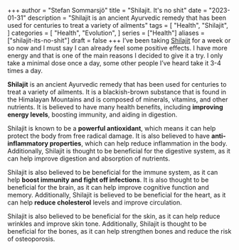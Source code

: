 +++
author = "Stefan Sommarsjö"
title = "Shilajit. It's no shit"
date = "2023-01-31"
description = "Shilajit is an ancient Ayurvedic remedy that has been used for centuries to treat a variety of ailments"
tags = [
    "Health",
	"Shilajit",
]
categories = [
    "Health",
    "Evolution",
]
series = ["Health"]
aliases = ["shilajit-its-no-shit"]
draft = false
+++
I’ve been taking [Shilajit](https://en.wikipedia.org/wiki/Shilajit) for a week or so now and I must say I can already feel some positive effects. I have more energy and that is one of the main reasons I decided to give it a try. I only take a minimal dose once a day, some other people I’ve heard take it 3-4 times a day.

**Shilajit** is an ancient Ayurvedic remedy that has been used for centuries to treat a variety of ailments.<!--more--> 
It is a blackish-brown substance that is found in the Himalayan Mountains and is composed of minerals, vitamins, and other nutrients. It is believed to have many health benefits, including **improving energy levels**, boosting immunity, and aiding in digestion.

Shilajit is known to be a **powerful antioxidant**, which means it can help protect the body from free radical damage. It is also believed to have **anti-inflammatory properties**, which can help reduce inflammation in the body. Additionally, Shilajit is thought to be beneficial for the digestive system, as it can help improve digestion and absorption of nutrients.

Shilajit is also believed to be beneficial for the immune system, as it can help **boost immunity and fight off infections**. It is also thought to be beneficial for the brain, as it can help improve cognitive function and memory. Additionally, Shilajit is believed to be beneficial for the heart, as it can help **reduce cholesterol** levels and improve circulation.

Shilajit is also believed to be beneficial for the skin, as it can help reduce wrinkles and improve skin tone. Additionally, Shilajit is thought to be beneficial for the bones, as it can help strengthen bones and reduce the risk of osteoporosis.

